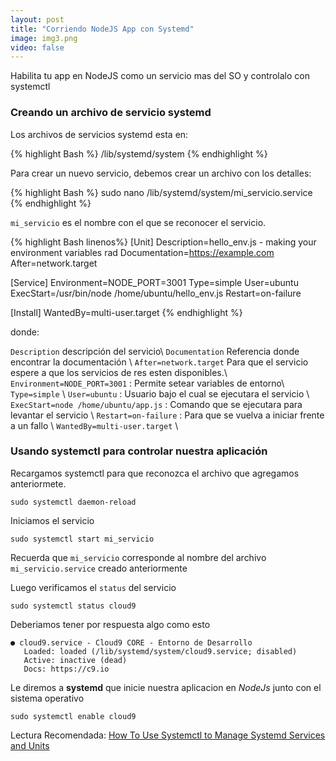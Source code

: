 ```yaml
---
layout: post
title: "Corriendo NodeJS App con Systemd"
image: img3.png
video: false
---
```


Habilita tu app en NodeJS como un servicio mas del SO y controlalo con systemctl

### Creando un archivo de servicio systemd

Los archivos de servicios systemd esta en:

{% highlight Bash %}
/lib/systemd/system
{% endhighlight %}

Para crear un nuevo servicio, debemos crear un archivo con los detalles:

{% highlight Bash %}
sudo nano /lib/systemd/system/mi_servicio.service
{% endhighlight %}

`mi_servicio` es el nombre con el que se reconocer el servicio.

{% highlight Bash linenos%}
[Unit]
Description=hello_env.js - making your environment variables rad
Documentation=https://example.com
After=network.target

[Service]
Environment=NODE_PORT=3001
Type=simple
User=ubuntu
ExecStart=/usr/bin/node /home/ubuntu/hello_env.js
Restart=on-failure

[Install]
WantedBy=multi-user.target
{% endhighlight %}

donde:

`Description` descripción del servicio\\
`Documentation` Referencia donde encontrar la documentación \\
`After=network.target` Para que el servicio espere a que los servicios de res esten disponibles.\\
`Environment=NODE_PORT=3001` : Permite setear variables de entorno\\
`Type=simple` \\
`User=ubuntu` : Usuario bajo el cual se ejecutara el servicio \\
`ExecStart=node /home/ubuntu/app.js` : Comando que se ejecutara para levantar el servicio \\
`Restart=on-failure` : Para que se vuelva a iniciar frente a un fallo \\
`WantedBy=multi-user.target` \\


### Usando systemctl para controlar nuestra aplicación

Recargamos systemctl para que reconozca el archivo que agregamos anteriormete.

	sudo systemctl daemon-reload

Iniciamos el servicio

	sudo systemctl start mi_servicio

Recuerda que `mi_servicio` corresponde al nombre del archivo `mi_servicio.service` creado anteriormente

Luego verificamos el `status` del servicio


	sudo systemctl status cloud9	

Deberiamos tener por respuesta algo como esto

	● cloud9.service - Cloud9 CORE - Entorno de Desarrollo
	   Loaded: loaded (/lib/systemd/system/cloud9.service; disabled)
	   Active: inactive (dead)
	   Docs: https://c9.io



Le diremos a **systemd** que inicie nuestra aplicacion en *NodeJs* junto con el sistema operativo

	sudo systemctl enable cloud9	

Lectura Recomendada: [How To Use Systemctl to Manage Systemd Services and Units ](https://www.digitalocean.com/community/tutorials/how-to-use-systemctl-to-manage-systemd-services-and-units)